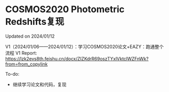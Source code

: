 # COSMOS2020 Photometric Redshifts复现

Updated on 2024/01/12

V1（2024/01/06——2024/01/12）：学习COSMOS2020论文+EAZY：跑通整个流程
V1 Report:
https://lzk2evs8th.feishu.cn/docx/ZIZKdrR69oszTYxlVktclWZFnWk?from=from_copylink

To-do:
- 继续学习论文和代码，复现